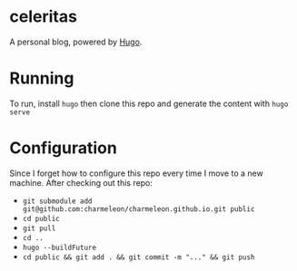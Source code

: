 celeritas
=========

A personal blog, powered by [Hugo](https://gohugo.io/).

Running
=========

To run, install `hugo` then clone this repo and generate the content with `hugo serve`

Configuration
=====
Since I forget how to configure this repo every time I move to a new machine.
After checking out this repo:
* `git submodule add git@github.com:charmeleon/charmeleon.github.io.git public`
* `cd public`
* `git pull`
* `cd ..`
* `hugo --buildFuture`
* `cd public && git add . && git commit -m "..." && git push`